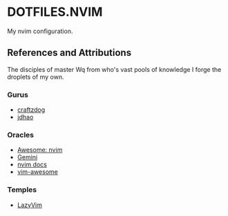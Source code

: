 # DOTFILES.NVIM

My nvim configuration.

## References and Attributions

The disciples of master Wq from who's vast pools of knowledge I forge the
droplets of my own.

### Gurus

- [craftzdog](local:~/doc/clones/dotfiles/craftzdog/README.md)
- [jdhao](https://github.com/jdhao/nvim-config)

### Oracles

- [Awesome: nvim](https://github.com/rockerBOO/awesome-neovim#readme)
- [Gemini](https://gemini.google.com/app)
- [nvim docs](https://neovim.io/doc/)
- [vim-awesome](https://vimawesome.com/)

### Temples

- [LazyVim](https://github.com/LazyVim/LazyVim)

